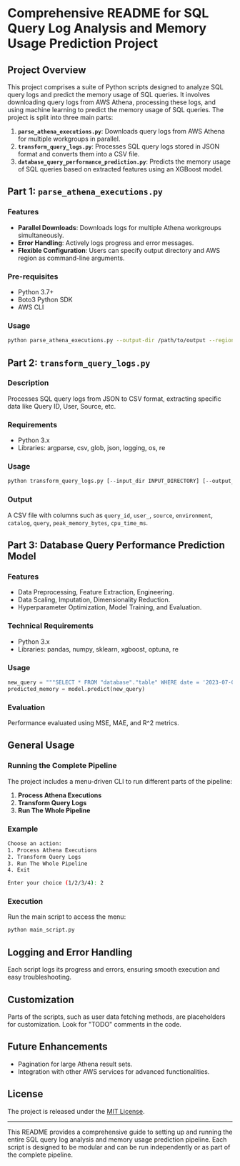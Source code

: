 # Comprehensive README for SQL Query Log Analysis and Memory Usage Prediction Project

## Project Overview

This project comprises a suite of Python scripts designed to analyze SQL query logs and predict the memory usage of SQL queries. It involves downloading query logs from AWS Athena, processing these logs, and using machine learning to predict the memory usage of SQL queries. The project is split into three main parts:

1. **`parse_athena_executions.py`**: Downloads query logs from AWS Athena for multiple workgroups in parallel.
2. **`transform_query_logs.py`**: Processes SQL query logs stored in JSON format and converts them into a CSV file.
3. **`database_query_performance_prediction.py`**: Predicts the memory usage of SQL queries based on extracted features using an XGBoost model.

## Part 1: `parse_athena_executions.py`

### Features

- **Parallel Downloads**: Downloads logs for multiple Athena workgroups simultaneously.
- **Error Handling**: Actively logs progress and error messages.
- **Flexible Configuration**: Users can specify output directory and AWS region as command-line arguments.

### Pre-requisites

- Python 3.7+
- Boto3 Python SDK
- AWS CLI

### Usage

```bash
python parse_athena_executions.py --output-dir /path/to/output --region-name us-west-2
```

## Part 2: `transform_query_logs.py`

### Description

Processes SQL query logs from JSON to CSV format, extracting specific data like Query ID, User, Source, etc.

### Requirements

- Python 3.x
- Libraries: argparse, csv, glob, json, logging, os, re

### Usage

```bash
python transform_query_logs.py [--input_dir INPUT_DIRECTORY] [--output_file OUTPUT_CSV_FILE]
```

### Output

A CSV file with columns such as `query_id`, `user_`, `source`, `environment`, `catalog`, `query`, `peak_memory_bytes`, `cpu_time_ms`.

## Part 3: Database Query Performance Prediction Model

### Features

- Data Preprocessing, Feature Extraction, Engineering.
- Data Scaling, Imputation, Dimensionality Reduction.
- Hyperparameter Optimization, Model Training, and Evaluation.

### Technical Requirements

- Python 3.x
- Libraries: pandas, numpy, sklearn, xgboost, optuna, re

### Usage

```python
new_query = """SELECT * FROM "database"."table" WHERE date = '2023-07-07';"""
predicted_memory = model.predict(new_query)
```

### Evaluation

Performance evaluated using MSE, MAE, and R^2 metrics.

## General Usage

### Running the Complete Pipeline

The project includes a menu-driven CLI to run different parts of the pipeline:

1. **Process Athena Executions**
2. **Transform Query Logs**
3. **Run The Whole Pipeline**

### Example

```bash
Choose an action:
1. Process Athena Executions
2. Transform Query Logs
3. Run The Whole Pipeline
4. Exit

Enter your choice (1/2/3/4): 2
```

### Execution

Run the main script to access the menu:

```bash
python main_script.py
```

## Logging and Error Handling

Each script logs its progress and errors, ensuring smooth execution and easy troubleshooting.

## Customization

Parts of the scripts, such as user data fetching methods, are placeholders for customization. Look for "TODO" comments in the code.

## Future Enhancements

- Pagination for large Athena result sets.
- Integration with other AWS services for advanced functionalities.

## License

The project is released under the [MIT License](https://opensource.org/licenses/MIT).

---

This README provides a comprehensive guide to setting up and running the entire SQL query log analysis and memory usage prediction pipeline. Each script is designed to be modular and can be run independently or as part of the complete pipeline.